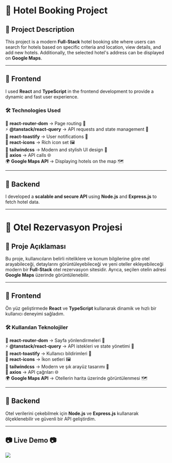 # 🏨 Hotel Booking Project

## 📌 Project Description

This project is a modern **Full-Stack** hotel booking site where users can search for hotels based on specific criteria and location, view details, and add new hotels. Additionally, the selected hotel's address can be displayed on **Google Maps**.

---

## 🚀 Frontend

I used **React** and **TypeScript** in the frontend development to provide a dynamic and fast user experience.

### 🛠️ Technologies Used

🔗 **react-router-dom** → Page routing 📌  
⚡ **@tanstack/react-query** → API requests and state management 🔄  
🔔 **react-toastify** → User notifications 📢  
🎨 **react-icons** → Rich icon set 🖼️  
💎 **tailwindcss** → Modern and stylish UI design 🎨  
📡 **axios** → API calls 🌐  
🌍 **Google Maps API** → Displaying hotels on the map 🗺️

---

## 🔧 Backend

I developed a **scalable and secure API** using **Node.js** and **Express.js** to fetch hotel data.

---

# 🏨 Otel Rezervasyon Projesi

## 📌 Proje Açıklaması

Bu proje, kullanıcıların belirli niteliklere ve konum bilgilerine göre otel arayabileceği, detaylarını görüntüleyebileceği ve yeni oteller ekleyebileceği modern bir **Full-Stack** otel rezervasyon sitesidir. Ayrıca, seçilen otelin adresi **Google Maps** üzerinde görüntülenebilir.

---

## 🚀 Frontend

Ön yüz geliştirmede **React** ve **TypeScript** kullanarak dinamik ve hızlı bir kullanıcı deneyimi sağladım.

### 🛠️ Kullanılan Teknolojiler

🔗 **react-router-dom** → Sayfa yönlendirmeleri 📌  
⚡ **@tanstack/react-query** → API istekleri ve state yönetimi 🔄  
🔔 **react-toastify** → Kullanıcı bildirimleri 📢  
🎨 **react-icons** → İkon setleri 🖼️  
💎 **tailwindcss** → Modern ve şık arayüz tasarımı 🎨  
📡 **axios** → API çağrıları 🌐  
🌍 **Google Maps API** → Otellerin harita üzerinde görüntülenmesi 🗺️

---

## 🔧 Backend

Otel verilerini çekebilmek için **Node.js** ve **Express.js** kullanarak ölçeklenebilir ve güvenli bir API geliştirdim.

---

## 📷 Live Demo 📷

![](hotel.gif)

